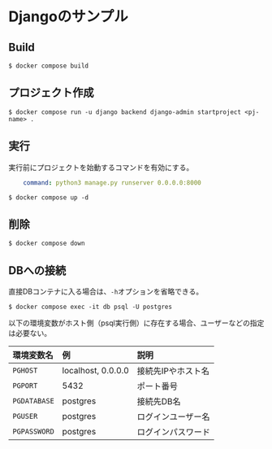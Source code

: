 # Djangoのサンプル

## Build

```console
$ docker compose build
```

## プロジェクト作成

```console
$ docker compose run -u django backend django-admin startproject <pj-name> .
```

## 実行

実行前にプロジェクトを始動するコマンドを有効にする。

```yaml
    command: python3 manage.py runserver 0.0.0.0:8000
```

```console
$ docker compose up -d
```

## 削除

```console
$ docker compose down
```

## DBへの接続

直接DBコンテナに入る場合は、`-h`オプションを省略できる。

```console
$ docker compose exec -it db psql -U postgres
```

以下の環境変数がホスト側（psql実行側）に存在する場合、ユーザーなどの指定は必要ない。

環境変数名|例|説明
:--|:--|:--
`PGHOST`|localhost, 0.0.0.0|接続先IPやホスト名
`PGPORT`|5432|ポート番号
`PGDATABASE`|postgres|接続先DB名
`PGUSER`|postgres|ログインユーザー名
`PGPASSWORD`|postgres|ログインパスワード
